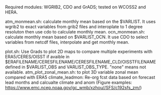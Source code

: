 Required modules: WGRIB2, CDO and GrADS; tested on WCOSS2 and HERA.

atm_monmean.sh: calculate monthly mean based on the $VARLIST.
                 It uses wgrib2 to exact variables from grib2 files and interoplate to 1 degree resoluton then use cdo to 
                calculate monthly mean.
ocn_monmean.sh: calculate monthly mean based on $VARLIST_OCN. It use CDO to select variables from netcdf files, interpolate and get monthly mean.
                
plot.sh: Use Grads to plot 2D maps to compare multiple experiments with  ERA5/CERES/OISST
         if avaible in $ERAFILENAME/CERESFILENAME/CERESFILENAME_CLD/OISSTFILENAME 
         defined in $VARLIST_OBS and VARLIST_OBS_TYPE. "none" means not available.
atm_plot_zonal_mean.sh: to plot 3D variable zonal mean compared with ERA5
climate_leadmon: Re-org fcst data based on forecast lead months and calcualte climate and anom
(Figure examples: https://www.emc.ncep.noaa.gov/gc_wmb/xzhou//SFS/c192sfs_zm/)


